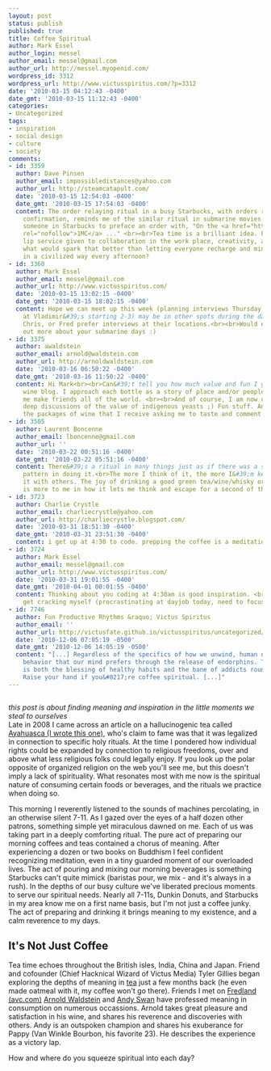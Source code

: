 ```yaml
---
layout: post
status: publish
published: true
title: Coffee Spiritual
author: Mark Essel
author_login: messel
author_email: messel@gmail.com
author_url: http://messel.myopenid.com/
wordpress_id: 3312
wordpress_url: http://www.victusspiritus.com/?p=3312
date: '2010-03-15 04:12:43 -0400'
date_gmt: '2010-03-15 11:12:43 -0400'
categories:
- Uncategorized
tags:
- inspiration
- social design
- culture
- society
comments:
- id: 3359
  author: Dave Pinsen
  author_email: impossibledistances@yahoo.com
  author_url: http://steamcatapult.com/
  date: '2010-03-15 12:54:03 -0400'
  date_gmt: '2010-03-15 17:54:03 -0400'
  content: The order relaying ritual in a busy Starbucks, with orders repeated for
    confirmation, reminds me of the similar ritual in submarine movies. I keep half-expecting
    someone in Starbucks to preface an order with, "On the <a href="http://en.wikipedia.org/wiki/1MC"
    rel="nofollow">1MC</a> ..." <br><br>Tea time is a brilliant idea. For all the
    lip service given to collaboration in the work place, creativity, and productivity,
    what would spark that better than letting everyone recharge and mingle together
    in a civilized way every afternoon?
- id: 3360
  author: Mark Essel
  author_email: messel@gmail.com
  author_url: http://www.victusspiritus.com/
  date: '2010-03-15 13:02:15 -0400'
  date_gmt: '2010-03-15 18:02:15 -0400'
  content: Hope we can meet up this week (planning interviews Thursday afternoon downtown
    at Vladimir&#39;s starting 2-3) may be in other spots during the day if Howard,
    Chris, or Fred prefer interviews at their locations.<br><br>Would enjoy finding
    out more about your submarine days :)
- id: 3375
  author: awaldstein
  author_email: arnold@waldstein.com
  author_url: http://arnoldwaldstein.com
  date: '2010-03-16 06:50:22 -0400'
  date_gmt: '2010-03-16 11:50:22 -0400'
  content: Hi Mark<br><br>Can&#39;t tell you how much value and fun I get from my
    wine blog. I approach each bottle as a story of place and/or people and has let
    me make friends all of the world. <br><br>And of course, I am now conversant in
    deep discussions of the value of indigenous yeasts ;) Fun stuff. And not to mention
    the packages of wine that I receive asking me to taste and comment!
- id: 3505
  author: Laurent Boncenne
  author_email: lboncenne@gmail.com
  author_url: ''
  date: '2010-03-22 00:51:16 -0400'
  date_gmt: '2010-03-22 05:51:16 -0400'
  content: There&#39;s a ritual in many things just as if there was a somewhat personalized
    pattern in doing it.<br>The more I think of it, the more I&#39;m keen to sharing
    it with others. The joy of drinking a good green tea/wine/whisky or even coffee
    is more to me in how it lets me think and escape for a second of that time.
- id: 3723
  author: Charlie Crystle
  author_email: charliecrystle@yahoo.com
  author_url: http://charliecrystle.blogspot.com/
  date: '2010-03-31 18:51:30 -0400'
  date_gmt: '2010-03-31 23:51:30 -0400'
  content: i get up at 4:30 to code. prepping the coffee is a meditation.
- id: 3724
  author: Mark Essel
  author_email: messel@gmail.com
  author_url: http://www.victusspiritus.com/
  date: '2010-03-31 19:01:55 -0400'
  date_gmt: '2010-04-01 00:01:55 -0400'
  content: Thinking about you coding at 4:30am is good inspiration. <br><br>Now to
    get cracking myself (procrastinating at dayjob today, need to focus).
- id: 7746
  author: Fun Productive Rhythms &raquo; Victus Spiritus
  author_email: ''
  author_url: http://victusfate.github.io/victusspiritus/uncategorized/2010/12/06/fun-productive-rhythms/
  date: '2010-12-06 07:05:19 -0500'
  date_gmt: '2010-12-06 14:05:19 -0500'
  content: "[...] Regardless of the specifics of how we unwind, human nature reinforces
    behavior that our mind prefers through the release of endorphins. This feedback
    is both the blessing of healthy habits and the bane of addicts round the world.
    Raise your hand if you&#8217;re coffee spiritual. [...]"
---
```

<p><a href="http://www.stuckincustoms.com/textures-tutorial/"><img src="{{ site.url }}/assets/2010/03/l_500_332_4D5D8F12-B3A6-4C3B-BC6A-AEB400AF9538.jpeg" alt="" class="alignnone size-full" /></a></p>
<p><I>this post is about finding meaning and inspiration in the little moments we steal to ourselves</I><br />
Late in 2008 I came across an article on a hallucinogenic tea called <a href="http://www.squidoo.com/AyahuascaBrew">Ayahuasca (I wrote this one)</a>, who's claim to fame was that it was legalized in connection to specific holy rituals. At the time I pondered how individual rights could be expanded by connection to religious freedoms, over and above what less religious folks could legally enjoy. If you look up the polar opposite of organized religion on the web you'll see me, but this doesn't imply a lack of spirituality. What resonates most with me now is the spiritual nature of consuming certain foods or beverages, and the rituals we practice when doing so.   </p>
<p>This morning I reverently listened to the sounds of machines percolating, in an otherwise silent 7-11. As I gazed over the eyes of a half dozen other patrons, something simple yet miraculous dawned on me. Each of us was taking part in a deeply comforting ritual. The pure act of preparing our morning coffees and teas contained a chorus of meaning. After experiencing a dozen or two books on Buddhism I feel confident recognizing meditation, even in a tiny guarded moment of our overloaded lives. The act of pouring and mixing our morning beverages is something Starbucks can't quite mimick (baristas pour, we mix - and it's always in a rush). In the depths of our busy culture we've liberated precious moments to serve our spiritual needs. Nearly all 7-11s, Dunkin Donuts, and Starbucks in my area know me on a first name basis, but I'm not just a coffee junky. The act of preparing and drinking it brings meaning to my existence, and a calm reverence to my days.      </p>
<h2>It's Not Just Coffee</h2>
<p>Tea time echoes throughout the British isles, India, China and Japan. Friend and cofounder (Chief Hacknical Wizard of Victus Media) Tyler Gillies began exploring the depths of meaning in <a href="http://www.everyonelovestea.com">tea</a> just a few months back (he even made oatmeal with it, my coffee won't go there). Friends I met on <a href="http://www.avc.com">Fredland (avc.com)</a> <a href="http://www.arnoldwaldstein.com">Arnold Waldstein</a> and <a href="http://www.swantastic.com">Andy Swan</a> have professed meaning in consumption on numerous occassions. Arnold takes great pleasure and satisfaction in his wine, and shares his reverence and discoveries with others. Andy is an outspoken champion and shares his exuberance for Pappy (Van Winkle Bourbon, his favorite 23). He describes the experience as a victory lap.</p>
<p>How and where do you squeeze spiritual into each day?</p>

